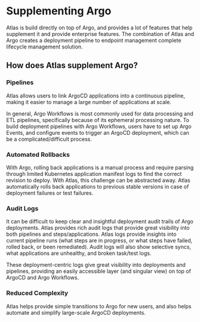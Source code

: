 # Supplementing Argo

Atlas is build directly on top of Argo, and provides a lot of features that help supplement it and provide enterprise features. The combination of Atlas and Argo creates a deployment pipeline to endpoint management complete lifecycle management solution.

## How does Atlas supplement Argo?

### Pipelines

Atlas allows users to link ArgoCD applications into a continuous pipeline, making it easier to manage a large number of applications at scale.

In general, Argo Workflows is most commonly used for data processing and ETL pipelines, specifically because of its ephemeral processing nature. To build deployment pipelines with Argo Workflows, users have to set up Argo Events, and configure events to trigger an ArgoCD deployment, which can be a complicated/difficult process.

### Automated Rollbacks

With Argo, rolling back applications is a manual process and require parsing through limited Kubernetes application manifest logs to find the correct revision to deploy. With Atlas, this challenge can be abstracted away. Atlas automatically rolls back applications to previous stable versions in case of deployment failures or test failures.

### Audit Logs

It can be difficult to keep clear and insightful deployment audit trails of Argo deployments. Atlas provides rich audit logs that provide great visibility into both pipelines and steps/applications. Atlas logs provide insights into current pipeline runs (what steps are in progress, or what steps have failed, rolled back, or been remediated). Audit logs will also show selective syncs, what applications are unhealthy, and broken task/test logs.

These deployment-centric logs give great visibility into deployments and pipelines, providing an easily accessible layer (and singular view) on top of ArgoCD and Argo Workflows.

### Reduced Complexity

Atlas helps provide simple transitions to Argo for new users, and also helps automate and simplify large-scale ArgoCD deployments.
